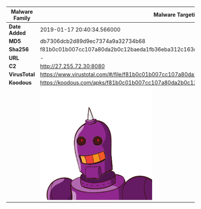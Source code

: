 | Malware Family | Malware Targeting South Koreans                              |
| -------------- | ------------------------------------------------------------ |
| **Date Added** | 2019-01-17 20:40:34.566000                                                   |
| **MD5**        | db7306dcb2d89d9ec7374a9a32734b68                             |
| **Sha256**     | f81b0c01b007cc107a80da2b0c12baeda1fb36eba312c163dd2cdac4ed920393 |
| **URL**        | -                                                            |
| **C2**         | http://27.255.72.30:8080 |
| **VirusTotal** | https://www.virustotal.com/#/file/f81b0c01b007cc107a80da2b0c12baeda1fb36eba312c163dd2cdac4ed920393/detection |
| **Koodous**    | https://koodous.com/apks/f81b0c01b007cc107a80da2b0c12baeda1fb36eba312c163dd2cdac4ed920393 |
|                | ![](../assets/f81b0c01b007cc107a80da2b0c12baeda1fb36eba312c163dd2cdac4ed920393.png) |